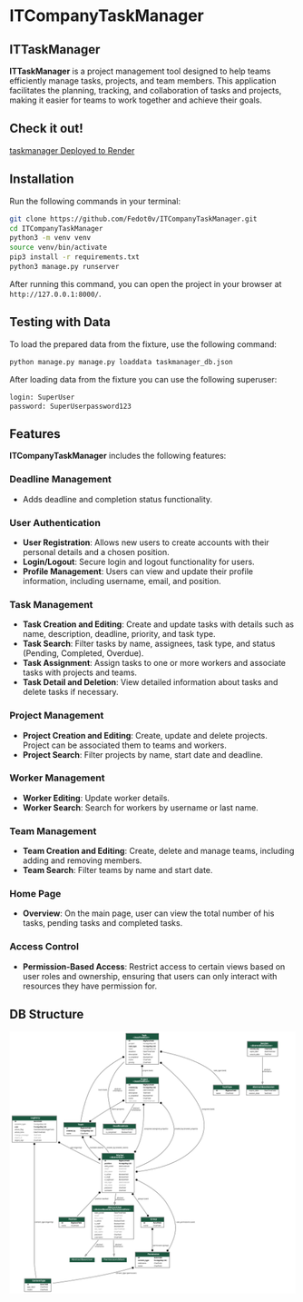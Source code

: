 # ITCompanyTaskManager

## ITTaskManager

**ITTaskManager** is a project management tool designed to help teams efficiently manage tasks, projects, and team
members. This application facilitates the planning, tracking, and collaboration of tasks and projects, making it easier
for teams to work together and achieve their goals.

## Check it out!

[taskmanager Deployed to Render](https://itcompanytaskmanager.onrender.com/)

## Installation

Run the following commands in your terminal:

```bash
git clone https://github.com/Fedot0v/ITCompanyTaskManager.git 
cd ITCompanyTaskManager 
python3 -m venv venv 
source venv/bin/activate 
pip3 install -r requirements.txt 
python3 manage.py runserver 
```

After running this command, you can open the project in your browser at `http://127.0.0.1:8000/`.

## Testing with Data

To load the prepared data from the fixture, use the following command:

```bash
python manage.py manage.py loaddata taskmanager_db.json
```

After loading data from the fixture you can use the following superuser:
```
login: SuperUser
password: SuperUserpassword123
```

## Features

**ITCompanyTaskManager** includes the following features:

### Deadline Management

- Adds deadline and completion status functionality.

### User Authentication

- **User Registration**: Allows new users to create accounts with their personal details and a chosen position.
- **Login/Logout**: Secure login and logout functionality for users.
- **Profile Management**: Users can view and update their profile information, including username, email, and position.

### Task Management

- **Task Creation and Editing**: Create and update tasks with details such as name, description, deadline, priority, and
  task type.
- **Task Search**: Filter tasks by name, assignees, task type, and status (Pending, Completed, Overdue).
- **Task Assignment**: Assign tasks to one or more workers and associate tasks with projects and teams.
- **Task Detail and Deletion**: View detailed information about tasks and delete tasks if necessary.

### Project Management

- **Project Creation and Editing**: Create, update and delete projects. Project can be associated them to teams and
  workers.
- **Project Search**: Filter projects by name, start date and deadline.

### Worker Management

- **Worker Editing**: Update worker details.
- **Worker Search**: Search for workers by username or last name.

### Team Management

- **Team Creation and Editing**: Create, delete and manage teams, including adding and removing members.
- **Team Search**: Filter teams by name and start date.

### Home Page

- **Overview**: On the main page, user can view the total number of his tasks, pending tasks and completed tasks.

### Access Control

- **Permission-Based Access**: Restrict access to certain views based on user roles and ownership, ensuring that users
  can only interact with resources they have permission for.

## DB Structure

![Database Structure](taskmanager_db.png)
